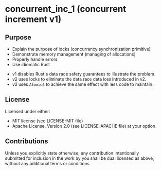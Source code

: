 # concurrent_inc_1  (concurrent increment v1)
## Purpose
* Explain the purpose of locks (concurrency synchronization primitive)
* Demonstrate memory management (managing of allocations)
* Properly handle errors
* Use idiomatic Rust

- v1 disables Rust's data race safety guarantees to illustrate the problem.
- v2 uses locks to eliminate the data race data loss introduced in v2.
- v3 uses `Atomic`s to achieve the same effect with less code to maintain.

## License
Licensed under either:
* MIT license (see LICENSE-MIT file)
* Apache License, Version 2.0 (see LICENSE-APACHE file)
  at your option.

## Contributions
Unless you explicitly state otherwise, any contribution intentionally submitted for inclusion in the
work by you shall be dual licensed as above, without any additional terms or conditions.

